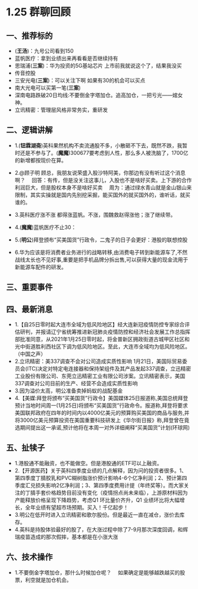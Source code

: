 # 1.25 群聊回顾

## 一、推荐标的
+ (**王汤**)：九号公司看到150
+ 蓝帆医疗：拿到业绩出来再看看是否继续持有
+ 思瑞浦(**三案**)：华为投资的5G基站芯片 上市前我就说这个了，结果我没买
+ 传音控股
+ 三安光电(**三案**)：可以关注下啊 如果有30的机会可以买点
+ 南大光电可以买第一笔(**三案**)
+ 深南电路跌破20日均线:不要倒金字塔加仓。追高加仓，一把亏光——婠女神。
+ 立讯精密：管理层风格非常务实，重研发

## 二、逻辑讲解
+ 1.(**钮霖湖斋**)英科果然机构不卖流通股不多，小散砸不下去，既然不跌，我暂时还是不参与了。(**魔魔**)300677要考虑到人性，那么多人被洗脑了，1700亿的新增都按现价在算。
+ 2.@顾子明 顾总，我朋友说荣盛入股沙特阿美，你那边有没有听过这个消息啊？
&emsp;回答：有传，但是没关注这事儿，入股也不是啥好买卖。上下游的合作利润巨大，但是股权本身不是啥好买卖
&emsp;周为：通过绿水青山就是金山银山来限制，其实实操就是国内先别挖采掘，能买国外的就买国外的，谁听话，就买谁的。
+ 3.英科医疗涨不涨 都得涨蓝帆。不涨，围魏救赵得涨他；涨了继续带。
+ 4.(**魔魔**)蓝帆医疗不止30：

+ 5.(**明公**)拜登颁布“买美国货”行政令，二鬼子的日子会更好：港股的联想控股
+ 6.华为应该是将消费者业务进行的战略转移,由消费电子转到新能源车了,不然战线太长也不见好事,重要是把手机品牌分拆出售,可以获得大量的现金流用于新能源车配件的研发。
## 三、重要事件


## 四、最新消息
+ 1.【自25日零时起大连市全域为低风险地区】经大连新冠疫情防控专家综合评估研判，并报请辽宁省统筹推进新冠肺炎疫情防控和经济社会发展工作总指挥部批准同意，从2021年1月25日零时起，将金普新区拥政街道古城甲区社区和光中街道胜利西社区下调为低风险地区。至此，大连市全域均为低风险地区。（中国之声）
+ 2.立讯精密：美337调查不会对公司造成实质性影响
1月21日，美国际贸易委员会(ITC)决定对特定电连接器和保持架组件及其产品发起337调查，立迅精密工业股份有限公司、东莞立迅精密工业有限公司涉案。立讯精密表示，美国337调查对公司目前的生产、经营不会造成实质性影响
+ 3.因为溢价太高，明公准备卖掉蚂蚁的战配基金
+ 4.【美媒:拜登将颁布“买美国货”行政令】美国媒体25日报道称,美国总统拜登预计当地时间周一(1月25日)将颁布“买美国货”行政命令。报道称,拜登将要求美国联邦政府在四年的时间内以4000亿美元的预算购买美国的商品与服务,并将3000亿美元预算投资在美国重要科技研发上《华尔街日报》称,拜登曾在竟选期间提出这一承诺,预计他将在本周一对外详细阐释“买美国货”计划(环球网)
## 五、扯犊子
+ 1.港股通不能融资，也不能做空。但是港股通的ETF可以上融资。
+ 2.【开源医药】关于英科四季度业绩的几点解释，因为问的投资者很多。1、第四季度丁腈胶乳和PVC糊树脂涨价预计影响4-6个亿净利润；2、预计第四季度汇兑损失影响2亿净利润；3、第四季度费用计提（年终奖等）。而大家关注的丁腈手套价格趋势目前没有变化（疫情拐点尚未来临），上游原材料因为产能释放价格呈现下降趋势，考虑Q1 环比量价齐升，Q1 业绩环比将大幅增长，全年业绩有望超市场预期。买入！千亿起步！
+ 3.明公在低开时进入立讯精密和歌尔股份。但是最近一直在减仓，涨价去库存。
+ 4.英科是持股体验最好的股了，在大涨过程中除了7-9月那次深度回调，和辉瑞疫苗造成的那次假摔，基本都是在小涨大涨

## 六、技术操作
+ 1.不要倒金字塔加仓，那什么时候加仓呢？
&emsp;如果确定是能够越跌越买的股票，利空就是加仓机会。